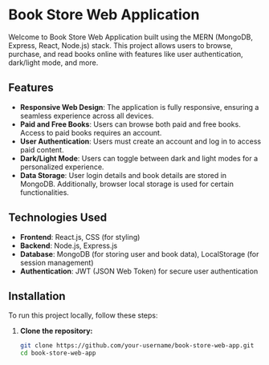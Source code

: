 #  Book Store Web Application

Welcome to Book Store Web Application built using the MERN (MongoDB, Express, React, Node.js) stack. This project allows users to browse, purchase, and read books online with features like user authentication, dark/light mode, and more.

## Features

- **Responsive Web Design**: The application is fully responsive, ensuring a seamless experience across all devices.
- **Paid and Free Books**: Users can browse both paid and free books. Access to paid books requires an account.
- **User Authentication**: Users must create an account and log in to access paid content.
- **Dark/Light Mode**: Users can toggle between dark and light modes for a personalized experience.
- **Data Storage**: User login details and book details are stored in MongoDB. Additionally, browser local storage is used for certain functionalities.

## Technologies Used

- **Frontend**: React.js, CSS (for styling)
- **Backend**: Node.js, Express.js
- **Database**: MongoDB (for storing user and book data), LocalStorage (for session management)
- **Authentication**: JWT (JSON Web Token) for secure user authentication

## Installation

To run this project locally, follow these steps:

1. **Clone the repository:**

   ```bash
   git clone https://github.com/your-username/book-store-web-app.git
   cd book-store-web-app
